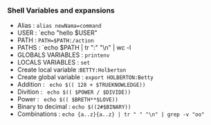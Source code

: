 ### Shell Variables and expansions
- Alias : `alias newNama=command`
- USER : `echo "hello $USER"
- PATH : `PATH=$PATH:/action`
- PATHS : `echo $PATH | tr ":" "\n" | wc -l
- GLOBALS VARIABLES : `printenv`
- LOCALS VARIABLES : `set`
- Create local variable :`BETTY:Holberton`
- Create global variable : `export HOLBERTON:Betty`
- Addition : ` echo $(( 128 + $TRUEKNOWLEDGE))`
- Divition : ` echo $(( $POWER / $DIVIDE))`
- Power : ` echo $(( $BRETH**$LOVE))`
- Binary to decimal : `echo $((2#$BINARY))`
- Combinations : `echo {a..z}{a..z} | tr " " "\n" | grep -v "oo"`
